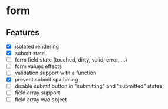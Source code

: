 # form

## Features

- [x] isolated rendering
- [x] submit state
- [ ] form field state (touched, dirty, valid, error, ...)
- [ ] form values effects
- [ ] validation support with a function
- [x] prevent submit spamming
- [ ] disable submit button in "submitting" and "submitted" states
- [ ] field array support
- [ ] field array w/o object
